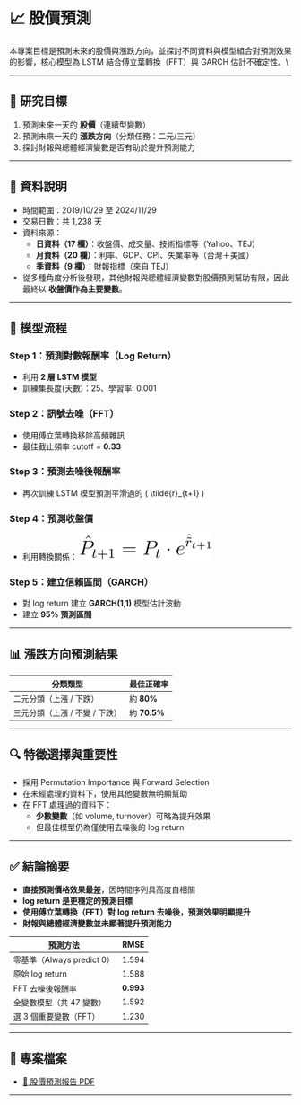 # 📈 股價預測

本專案目標是預測未來的股價與漲跌方向，並探討不同資料與模型組合對預測效果的影響，核心模型為 LSTM 結合傅立葉轉換（FFT）與 GARCH 估計不確定性。\

---

## 🎯 研究目標

1. 預測未來一天的 **股價**（連續型變數）
2. 預測未來一天的 **漲跌方向**（分類任務：二元/三元）
3. 探討財報與總體經濟變數是否有助於提升預測能力

---

## 🧾 資料說明

- 時間範圍：2019/10/29 至 2024/11/29
- 交易日數：共 1,238 天
- 資料來源：
  - **日資料（17 欄）**：收盤價、成交量、技術指標等（Yahoo、TEJ）
  - **月資料（20 欄）**：利率、GDP、CPI、失業率等（台灣＋美國）
  - **季資料（9 欄）**：財報指標（來自 TEJ）
- 從多種角度分析後發現，其他財報與總體經濟變數對股價預測幫助有限，因此最終以 **收盤價作為主要變數**。

---

## 🔧 模型流程

### Step 1：預測對數報酬率（Log Return）
- 利用 **2 層 LSTM 模型**
- 訓練集長度(天數)：25、學習率: 0.001

### Step 2：訊號去噪（FFT）
- 使用傅立葉轉換移除高頻雜訊
- 最佳截止頻率 cutoff = **0.33**

### Step 3：預測去噪後報酬率
- 再次訓練 LSTM 模型預測平滑過的 \( \tilde{r}_{t+1} \)

### Step 4：預測收盤價
- 利用轉換關係：
  ![預測公式](./CodeCogsEqn.svg)

### Step 5：建立信賴區間（GARCH）
- 對 log return 建立 **GARCH(1,1)** 模型估計波動
- 建立 **95% 預測區間**

---

## 📊 漲跌方向預測結果

| 分類類型   | 最佳正確率 |
|------------|------------|
| 二元分類（上漲 / 下跌） | 約 **80%** |
| 三元分類（上漲 / 不變 / 下跌） | 約 **70.5%** |

---

## 🔍 特徵選擇與重要性

- 採用 Permutation Importance 與 Forward Selection
- 在未經處理的資料下，使用其他變數無明顯幫助
- 在 FFT 處理過的資料下：
  - **少數變數**（如 volume, turnover）可略為提升效果
  - 但最佳模型仍為僅使用去噪後的 log return

---

## ✅ 結論摘要

- **直接預測價格效果最差**，因時間序列具高度自相關
- **log return 是更穩定的預測目標**
- **使用傅立葉轉換（FFT）對 log return 去噪後，預測效果明顯提升**
- **財報與總體經濟變數並未顯著提升預測能力**

| 預測方法                 | RMSE   |
|--------------------------|--------|
| 零基準（Always predict 0） | 1.594  |
| 原始 log return          | 1.588  |
| FFT 去噪後報酬率          | **0.993** |
| 全變數模型（共 47 變數）   | 1.592  |
| 選 3 個重要變數（FFT）     | 1.230  |

---

## 📁 專案檔案

- [📄 股價預測報告 PDF](./統實_final_report.pdf)

---

